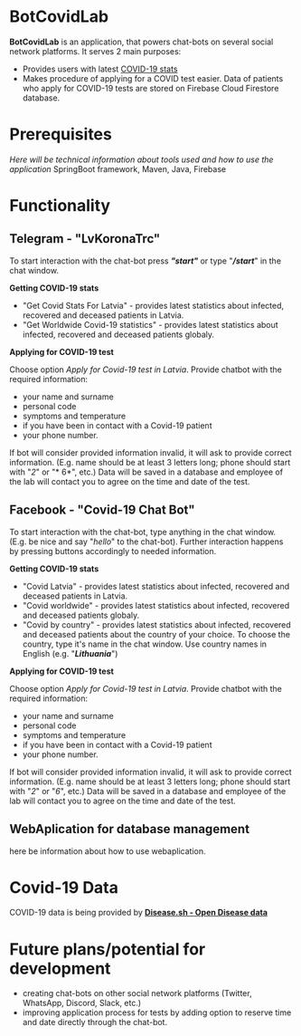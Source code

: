 # BotCovidLab
**BotCovidLab** is an application, that powers chat-bots on several social network platforms. It serves 2 main purposes:
- Provides users with latest [COVID-19 stats](#covid-19-data)
- Makes procedure of applying for a COVID test easier. Data of patients who apply for COVID-19 tests are stored on Firebase Cloud Firestore database.

# Prerequisites
*Here will be technical information about tools used and how to use the application*
SpringBoot framework, Maven, Java, Firebase

# Functionality
## Telegram - "LvKoronaTrc"
To start interaction with the chat-bot press ***"start"*** or type "***/start***" in the chat window.

**Getting COVID-19 stats**
- "Get Covid Stats For Latvia" - provides latest statistics about infected, recovered and deceased patients in Latvia.
- "Get Worldwide Covid-19 statistics" - provides latest statistics about infected, recovered and deceased patients globaly.

**Applying for COVID-19 test**

Choose option *Apply for Covid-19 test in Latvia*. Provide chatbot with the required information:
- your name and surname
- personal code
- symptoms and temperature
- if you have been in contact with a Covid-19 patient
- your phone number.

If bot will consider provided information invalid, it will ask to provide correct information. (E.g. name should be at least 3 letters long; phone should start with "*2*" or "* 6*", etc.)
Data will be saved in a database and employee of the lab will contact you to agree on the time and date of the test.

## Facebook - "Covid-19 Chat Bot"
To start interaction with the chat-bot, type anything in the chat window. (E.g. be nice and say "*hello*" to the chat-bot).
Further interaction happens by pressing buttons accordingly to needed information.

**Getting COVID-19 stats**
- "Covid Latvia" - provides latest statistics about infected, recovered and deceased patients in Latvia.
- "Covid worldwide" - provides latest statistics about infected, recovered and deceased patients globaly.
- "Covid by country" - provides latest statistics about infected, recovered and deceased patients about the country of your choice. To choose the country, type it's name in the chat window. Use country names in English (e.g. "***Lithuania***")

**Applying for COVID-19 test**

Choose option *Apply for Covid-19 test in Latvia*. Provide chatbot with the required information:
- your name and surname
- personal code
- symptoms and temperature
- if you have been in contact with a Covid-19 patient
- your phone number.

If bot will consider provided information invalid, it will ask to provide correct information. (E.g. name should be at least 3 letters long; phone should start with "*2*" or "*6*", etc.)
Data will be saved in a database and employee of the lab will contact you to agree on the time and date of the test.

## WebAplication for database management
here be information about how to use webaplication.

# Covid-19 Data
COVID-19 data is being provided by [**Disease.sh - Open Disease data**](https://corona.lmao.ninja/)

# Future plans/potential for development
- creating chat-bots on other social network platforms (Twitter, WhatsApp, Discord, Slack, etc.)
- improving application process for tests by adding option to reserve time and date directly through the chat-bot.
